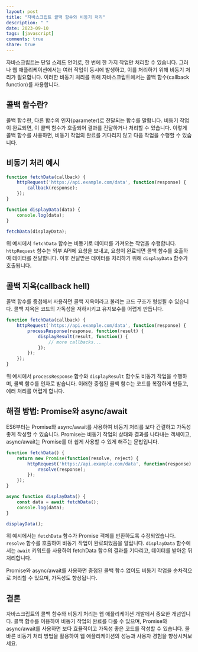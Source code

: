 ```yaml
---
layout: post
title: "자바스크립트 콜백 함수와 비동기 처리"
description: " "
date: 2023-09-10
tags: [javascript]
comments: true
share: true
---
```


자바스크립트는 단일 스레드 언어로, 한 번에 한 가지 작업만 처리할 수 있습니다. 그러나 웹 애플리케이션에서는 여러 작업이 동시에 발생하고, 이를 처리하기 위해 비동기 처리가 필요합니다. 이러한 비동기 처리를 위해 자바스크립트에서는 콜백 함수(callback function)를 사용합니다.

## 콜백 함수란?

콜백 함수란, 다른 함수의 인자(parameter)로 전달되는 함수를 말합니다. 비동기 작업이 완료되면, 이 콜백 함수가 호출되어 결과를 전달하거나 처리할 수 있습니다. 이렇게 콜백 함수를 사용하면, 비동기 작업의 완료를 기다리지 않고 다음 작업을 수행할 수 있습니다.

## 비동기 처리 예시

```javascript
function fetchData(callback) {
    httpRequest('https://api.example.com/data', function(response) {
        callback(response);
    });
}

function displayData(data) {
    console.log(data);
}

fetchData(displayData);
```

위 예시에서 `fetchData` 함수는 비동기로 데이터를 가져오는 작업을 수행합니다. `httpRequest` 함수는 외부 API에 요청을 보내고, 요청이 완료되면 콜백 함수를 호출하여 데이터를 전달합니다. 이후 전달받은 데이터를 처리하기 위해 `displayData` 함수가 호출됩니다.

## 콜백 지옥(callback hell)

콜백 함수를 중첩해서 사용하면 콜백 지옥이라고 불리는 코드 구조가 형성될 수 있습니다. 콜백 지옥은 코드의 가독성을 저하시키고 유지보수를 어렵게 만듭니다.

```javascript
function fetchData(callback) {
    httpRequest('https://api.example.com/data', function(response) {
        processResponse(response, function(result) {
            displayResult(result, function() {
                // more callbacks...
            });
        });
    });
}
```

위 예시에서 `processResponse` 함수와 `displayResult` 함수도 비동기 작업을 수행하며, 콜백 함수를 인자로 받습니다. 이러한 중첩된 콜백 함수는 코드를 복잡하게 만들고, 에러 처리를 어렵게 합니다.

## 해결 방법: Promise와 async/await

ES6부터는 Promise와 async/await를 사용하여 비동기 처리를 보다 간결하고 가독성 좋게 작성할 수 있습니다. Promise는 비동기 작업의 상태와 결과를 나타내는 객체이고, async/await는 Promise를 더 쉽게 사용할 수 있게 해주는 문법입니다.

```javascript
function fetchData() {
    return new Promise(function(resolve, reject) {
        httpRequest('https://api.example.com/data', function(response) {
            resolve(response);
        });
    });
}

async function displayData() {
    const data = await fetchData();
    console.log(data);
}

displayData();
```

위 예시에서는 `fetchData` 함수가 Promise 객체를 반환하도록 수정되었습니다. `resolve` 함수를 호출하여 비동기 작업이 완료되었음을 알립니다. `displayData` 함수에서는 `await` 키워드를 사용하여 fetchData 함수의 결과를 기다리고, 데이터를 받아온 뒤 처리합니다.

Promise와 async/await를 사용하면 중첩된 콜백 함수 없이도 비동기 작업을 순차적으로 처리할 수 있으며, 가독성도 향상됩니다.

## 결론

자바스크립트의 콜백 함수와 비동기 처리는 웹 애플리케이션 개발에서 중요한 개념입니다. 콜백 함수를 이용하여 비동기 작업의 완료를 다룰 수 있으며, Promise와 async/await를 사용하면 보다 효율적이고 가독성 좋은 코드를 작성할 수 있습니다. 올바른 비동기 처리 방법을 활용하여 웹 애플리케이션의 성능과 사용자 경험을 향상시켜보세요.